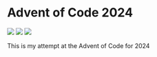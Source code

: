 Advent of Code 2024
===================

![](https://img.shields.io/badge/day%20📅-15-blue)
![](https://img.shields.io/badge/stars%20⭐-8-yellow)
![](https://img.shields.io/badge/days%20completed-4-red)

This is my attempt at the Advent of Code for 2024
